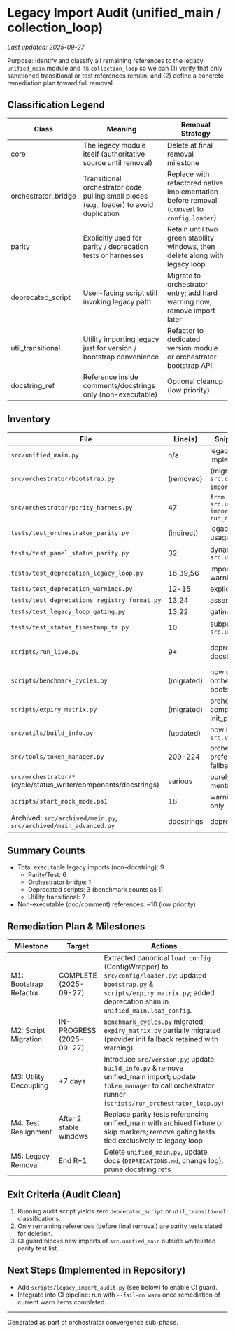 # Legacy Import Audit (unified_main / collection_loop)

_Last updated: 2025-09-27_

Purpose: Identify and classify all remaining references to the legacy `unified_main` module and its `collection_loop` so we can (1) verify that only sanctioned transitional or test references remain, and (2) define a concrete remediation plan toward full removal.

## Classification Legend
| Class | Meaning | Removal Strategy |
|-------|---------|------------------|
| core | The legacy module itself (authoritative source until removal) | Delete at final removal milestone |
| orchestrator_bridge | Transitional orchestrator code pulling small pieces (e.g., loader) to avoid duplication | Replace with refactored native implementation before removal (convert to `config.loader`) |
| parity | Explicitly used for parity / deprecation tests or harnesses | Retain until two green stability windows, then delete along with legacy loop |
| deprecated_script | User-facing script still invoking legacy path | Migrate to orchestrator entry; add hard warning now, remove import later |
| util_transitional | Utility importing legacy just for version / bootstrap convenience | Refactor to dedicated version module or orchestrator bootstrap API |
| docstring_ref | Reference inside comments/docstrings only (non-executable) | Optional cleanup (low priority) |

## Inventory

| File | Line(s) | Snippet (trimmed) | Class | Severity | Action |
|------|---------|------------------|-------|----------|--------|
| `src/unified_main.py` | n/a | legacy loop implementation | core | info | Schedule deletion end of R+1 |
| `src/orchestrator/bootstrap.py` | (removed) | (migrated to `from src.config.loader import load_config`) | orchestrator_bridge | done | M1 complete: canonical loader in place |
| `src/orchestrator/parity_harness.py` | 47 | `from src.unified_main import run_collection_cycle` | parity | info | Keep until legacy removal gate passes |
| `tests/test_orchestrator_parity.py` | (indirect) | legacy parity harness usage | parity | info | Keep (guard) |
| `tests/test_panel_status_parity.py` | 32 | dynamic import `src.unified_main` | parity | info | Keep until removal (then switch to archived fixture) |
| `tests/test_deprecation_legacy_loop.py` | 16,39,56 | import module for warning tests | parity | info | Remove with legacy loop |
| `tests/test_deprecation_warnings.py` | 12-15 | explicit import cycle | parity | info | Remove with legacy loop |
| `tests/test_deprecations_registry_format.py` | 13,24 | asserts row text | parity | info | Update assertions post-removal |
| `tests/test_legacy_loop_gating.py` | 13,22 | gating behavior | parity | info | Remove after loop removed |
| `tests/test_status_timestamp_tz.py` | 10 | subprocess `-m src.unified_main` | parity | info | Migrate to orchestrator runner variant |
| `scripts/run_live.py` | 9+ | deprecated launcher docstring | deprecated_script | warn | Replace uses with `scripts/run_orchestrator_loop.py`; set exit warning after grace period |
| `scripts/benchmark_cycles.py` | (migrated) | now uses orchestrator bootstrap + run_cycle | deprecated_script | done | M2 migrated to orchestrator path (no unified_main import) |
| `scripts/expiry_matrix.py` | (migrated) | orchestrator components init_providers only | deprecated_script | done | Fully migrated (legacy fallback removed) |
| `src/utils/build_info.py` | (updated) | now imports `src.version` | util_transitional | done | Uses central version module |
| `src/tools/token_manager.py` | 209-224 | orchestrator script preferred; legacy fallback | util_transitional | warn | Remove legacy fallback after R+1 (row updates when fallback deleted) |
| `src/orchestrator/*` (cycle/status_writer/components/docstrings) | various | purely descriptive mentions | docstring_ref | low | Optional cleanup after removal |
| `scripts/start_mock_mode.ps1` | 18 | warning message only | docstring_ref | low | Adjust message post-removal |
| Archived: `src/archived/main.py`, `src/archived/main_advanced.py` | docstrings | deprecation notice | docstring_ref | low | May delete once changelog covers history |

## Summary Counts
- Total executable legacy imports (non-docstring): 9
  - Parity/Test: 6
  - Orchestrator bridge: 1
  - Deprecated scripts: 3 (benchmark counts as 1)  
  - Utility transitional: 2
- Non-executable (doc/comment) references: ~10 (low priority)

## Remediation Plan & Milestones
| Milestone | Target | Actions |
|-----------|--------|---------|
| M1: Bootstrap Refactor | COMPLETE (2025-09-27) | Extracted canonical `load_config` (ConfigWrapper) to `src/config/loader.py`; updated `bootstrap.py` & `scripts/expiry_matrix.py`; added deprecation shim in `unified_main.load_config`. |
| M2: Script Migration | IN-PROGRESS (2025-09-27) | `benchmark_cycles.py` migrated; `expiry_matrix.py` partially migrated (provider init fallback retained with warning) |
| M3: Utility Decoupling | +7 days | Introduce `src/version.py`; update `build_info.py` & remove unified_main import; update `token_manager` to call orchestrator runner (`scripts/run_orchestrator_loop.py`) |
| M4: Test Realignment | After 2 stable windows | Replace parity tests referencing unified_main with archived fixture or skip markers; remove gating tests tied exclusively to legacy loop |
| M5: Legacy Removal | End R+1 | Delete `unified_main.py`, update docs (`DEPRECATIONS.md`, change log), prune docstring refs |

## Exit Criteria (Audit Clean)
1. Running audit script yields zero `deprecated_script` or `util_transitional` classifications.
2. Only remaining references (before final removal) are parity tests slated for deletion.
3. CI guard blocks new imports of `src.unified_main` outside whitelisted parity test list.

## Next Steps (Implemented in Repository)
- Add `scripts/legacy_import_audit.py` (see below) to enable CI guard.
- Integrate into CI pipeline: run with `--fail-on warn` once remediation of current warn items completed.

---
Generated as part of orchestrator convergence sub-phase.
